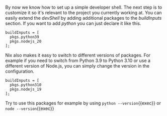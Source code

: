 
By now we know how to set up a simple developer shell. The next step is to customize it so it's relevant to the project you currently working at. You can easily extend the *devShell* by adding additional packages to the *buildInputs* section. If you want to add *python* you can just declare it like this. 
```
buildInputs = [
  pkgs.python39
  pkgs.nodejs_20
];
```

Nix also makes it easy to switch to different versions of packages. For example if you need to switch from Python 3.9 to Python 3.10 or use a different version of Node.js, you can simply change the version in the configuration. 

```
buildInputs = [
  pkgs.python310
  pkgs.nodejs_19
];
```

Try to use this packages for example by using `python --version`{{exec}} or `node --version`{{exec}}